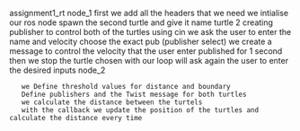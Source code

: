  assignment1_rt 
 node_1 
       first we add all the headers that we need 
       we intialise our ros node 
       spawn the second turtle and give it name turtle 2
       creating publisher to control both of the turtles 
       using cin we ask the user to enter the name and velocity
       choose the exact pub (publisher select)
       we create a message to control the velocity that the user enter
       published for 1 second 
       then we stop the turtle chosen
       with our loop will ask again the user to enter the desired inputs
 node_2 
       
       we Define threshold values for distance and boundary
       Define publishers and the Twist message for both turtles
       we calculate the distance between the turtels 
       with the callback we update the position of the turtles and calculate the distance every time 
       
